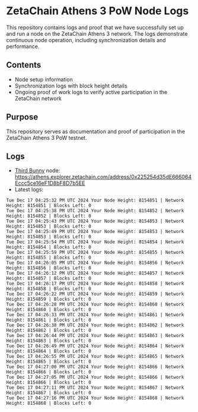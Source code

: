 # ZetaChain Athens 3 PoW Node Logs
This repository contains logs and proof that we have successfully set up and run a node on the ZetaChain Athens 3 network. The logs demonstrate continuous node operation, including synchronization details and performance.

## Contents
- Node setup information
- Synchronization logs with block height details
- Ongoing proof of work logs to verify active participation in the ZetaChain network

## Purpose
This repository serves as documentation and proof of participation in the ZetaChain Athens 3 PoW testnet.

## Logs

- [Third Bunny](https://thirdbunny.xyz/) node: https://athens.explorer.zetachain.com/address/0x225254d35dE666064Eccc5ce16eF1D8bF8D7b5EE
- Latest logs:
```
Tue Dec 17 04:25:32 PM UTC 2024 Your Node Height: 8154851 | Network Height: 8154851 | Blocks Left: 0
Tue Dec 17 04:25:38 PM UTC 2024 Your Node Height: 8154852 | Network Height: 8154852 | Blocks Left: 0
Tue Dec 17 04:25:43 PM UTC 2024 Your Node Height: 8154853 | Network Height: 8154853 | Blocks Left: 0
Tue Dec 17 04:25:49 PM UTC 2024 Your Node Height: 8154853 | Network Height: 8154853 | Blocks Left: 0
Tue Dec 17 04:25:54 PM UTC 2024 Your Node Height: 8154854 | Network Height: 8154854 | Blocks Left: 0
Tue Dec 17 04:25:59 PM UTC 2024 Your Node Height: 8154855 | Network Height: 8154855 | Blocks Left: 0
Tue Dec 17 04:26:05 PM UTC 2024 Your Node Height: 8154856 | Network Height: 8154856 | Blocks Left: 0
Tue Dec 17 04:26:12 PM UTC 2024 Your Node Height: 8154857 | Network Height: 8154857 | Blocks Left: 0
Tue Dec 17 04:26:17 PM UTC 2024 Your Node Height: 8154858 | Network Height: 8154858 | Blocks Left: 0
Tue Dec 17 04:26:22 PM UTC 2024 Your Node Height: 8154859 | Network Height: 8154859 | Blocks Left: 0
Tue Dec 17 04:26:28 PM UTC 2024 Your Node Height: 8154860 | Network Height: 8154860 | Blocks Left: 0
Tue Dec 17 04:26:33 PM UTC 2024 Your Node Height: 8154861 | Network Height: 8154861 | Blocks Left: 0
Tue Dec 17 04:26:38 PM UTC 2024 Your Node Height: 8154862 | Network Height: 8154862 | Blocks Left: 0
Tue Dec 17 04:26:44 PM UTC 2024 Your Node Height: 8154863 | Network Height: 8154863 | Blocks Left: 0
Tue Dec 17 04:26:49 PM UTC 2024 Your Node Height: 8154864 | Network Height: 8154864 | Blocks Left: 0
Tue Dec 17 04:26:55 PM UTC 2024 Your Node Height: 8154865 | Network Height: 8154865 | Blocks Left: 0
Tue Dec 17 04:27:00 PM UTC 2024 Your Node Height: 8154866 | Network Height: 8154866 | Blocks Left: 0
Tue Dec 17 04:27:05 PM UTC 2024 Your Node Height: 8154866 | Network Height: 8154866 | Blocks Left: 0
Tue Dec 17 04:27:11 PM UTC 2024 Your Node Height: 8154867 | Network Height: 8154867 | Blocks Left: 0
Tue Dec 17 04:27:16 PM UTC 2024 Your Node Height: 8154868 | Network Height: 8154868 | Blocks Left: 0
```
